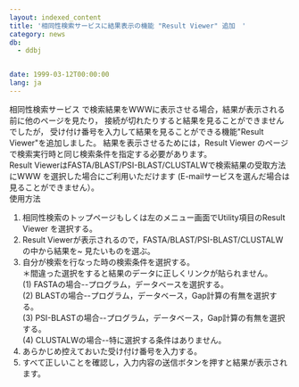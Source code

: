 ```yaml
---
layout: indexed_content
title: '相同性検索サービスに結果表示の機能 "Result Viewer" 追加　'
category: news
db:
  - ddbj


date: 1999-03-12T00:00:00
lang: ja
---
```


相同性検索サービス で検索結果をWWWに表示させる場合，結果が表示される前に他のページを見たり， 接続が切れたりすると結果を見ることができませんでしたが， 受け付け番号を入力して結果を見ることができる機能"Result Viewer"を追加しました。 結果を表示させるためには，Result Viewer のページで検索実行時と同じ検索条件を指定する必要があります。<br>Result ViewerはFASTA/BLAST/PSI-BLAST/CLUSTALWで検索結果の受取方法にWWW を選択した場合にご利用いただけます (E-mailサービスを選んだ場合は見ることができません）。<br>使用方法

<ol>
    <li>相同性検索のトップページもしくは左のメニュー画面でUtility項目のResult Viewer を選択する。</li>
    <li>Result Viewerが表示されるので，FASTA/BLAST/PSI-BLAST/CLUSTALWの中から結果を~ 見たいものを選ぶ。</li>
    <li>自分が検索を行なった時の検索条件を選択する。<br>＊間違った選択をすると結果のデータに正しくリンクが貼られません。<br>(1) FASTAの場合--プログラム，データベースを選択する。<br>(2) BLASTの場合--プログラム，データベース，Gap計算の有無を選択する。<br>(3) PSI-BLASTの場合--プログラム，データベース，Gap計算の有無を選択する。<br>(4) CLUSTALWの場合--特に選択する条件はありません。</li>
    <li>あらかじめ控えておいた受け付け番号を入力する。</li>
    <li>すべて正しいことを確認し，入力内容の送信ボタンを押すと結果が表示されます。</li>
</ol>
